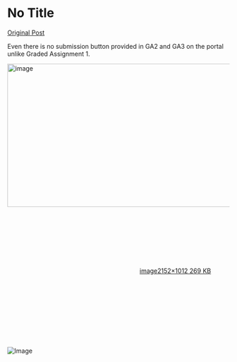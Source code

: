 # No Title

[Original Post](https://discourse.onlinedegree.iitm.ac.in/t/161120/169)

<p>Even there is no submission button provided in GA2 and GA3 on the portal unlike Graded Assignment 1.<br>
<div class="lightbox-wrapper"><a class="lightbox" href="https://europe1.discourse-cdn.com/flex013/uploads/iitm/original/3X/c/a/ca245554139914ea990f74662f8a4b03437c9ebd.png" data-download-href="/uploads/short-url/sQei9vMWKNRYiYPMDjWE4VZ3vYx.png?dl=1" title="image" rel="noopener nofollow ugc"><img src="https://europe1.discourse-cdn.com/flex013/uploads/iitm/optimized/3X/c/a/ca245554139914ea990f74662f8a4b03437c9ebd_2_690x324.png" alt="image" data-base62-sha1="sQei9vMWKNRYiYPMDjWE4VZ3vYx" width="690" height="324" srcset="https://europe1.discourse-cdn.com/flex013/uploads/iitm/optimized/3X/c/a/ca245554139914ea990f74662f8a4b03437c9ebd_2_690x324.png, https://europe1.discourse-cdn.com/flex013/uploads/iitm/optimized/3X/c/a/ca245554139914ea990f74662f8a4b03437c9ebd_2_1035x486.png 1.5x, https://europe1.discourse-cdn.com/flex013/uploads/iitm/optimized/3X/c/a/ca245554139914ea990f74662f8a4b03437c9ebd_2_1380x648.png 2x" data-dominant-color="EDEDF0"><div class="meta"><svg class="fa d-icon d-icon-far-image svg-icon" aria-hidden="true"><use href="#far-image"></use></svg><span class="filename">image</span><span class="informations">2152×1012 269 KB</span><svg class="fa d-icon d-icon-discourse-expand svg-icon" aria-hidden="true"><use href="#discourse-expand"></use></svg></div></a></div></p>

![Image](https://europe1.discourse-cdn.com/flex013/uploads/iitm/optimized/3X/c/a/ca245554139914ea990f74662f8a4b03437c9ebd_2_690x324.png)